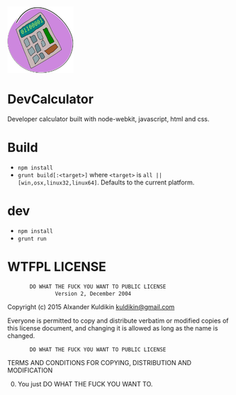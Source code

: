 <img height="150px" width="150px" src="https://raw.githubusercontent.com/kuldikin/DevCalculator/master/app/styles/images/logo/icon1024.png">

# DevCalculator

Developer calculator built with node-webkit, javascript, html and css.

# Build
  * `npm install`
  * `grunt build[:<target>]` where `<target>` is `all || [win,osx,linux32,linux64]`.
  Defaults to the current platform.

# dev

 * `npm install`
 * `grunt run`

# WTFPL LICENSE

           DO WHAT THE FUCK YOU WANT TO PUBLIC LICENSE
                   Version 2, December 2004

Copyright (c) 2015 Alxander Kuldikin <kuldikin@gmail.com>

Everyone is permitted to copy and distribute verbatim or modified
copies of this license document, and changing it is allowed as long
as the name is changed.

           DO WHAT THE FUCK YOU WANT TO PUBLIC LICENSE
  TERMS AND CONDITIONS FOR COPYING, DISTRIBUTION AND MODIFICATION

 0. You just DO WHAT THE FUCK YOU WANT TO.